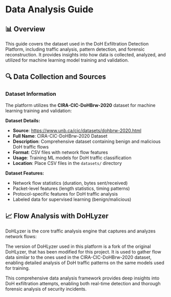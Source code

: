 # Data Analysis Guide

## 📊 Overview

This guide covers the dataset used in the DoH Exfiltration Detection Platform, including traffic analysis, pattern detection, and forensic reconstruction. It provides insights into how data is collected, analyzed, and utilized for machine learning model training and validation.

## 🔍 Data Collection and Sources

### Dataset Information

The platform utilizes the **CIRA-CIC-DoHBrw-2020** dataset for machine learning training and validation:

**Dataset Details:**
- **Source**: https://www.unb.ca/cic/datasets/dohbrw-2020.html
- **Full Name**: CIRA-CIC-DoHBrw-2020 Dataset
- **Description**: Comprehensive dataset containing benign and malicious DoH traffic flows
- **Format**: CSV files with network flow features
- **Usage**: Training ML models for DoH traffic classification
- **Location**: Place CSV files in the `datasets/` directory

**Dataset Features:**
- Network flow statistics (duration, bytes sent/received)
- Packet-level features (length statistics, timing patterns)
- Protocol-specific features for DoH traffic analysis
- Labeled data for supervised learning (benign/malicious)

## 📈 Flow Analysis with DoHLyzer

DoHLyzer is the core traffic analysis engine that captures and analyzes network flows:

The version of DoHLyzer used in this platform is a fork of the original DoHLyzer, that has been modified for this project. It is used to gather flow data similar to the ones used in the CIRA-CIC-DoHBrw-2020 dataset, enabling detailed analysis of DoH traffic patterns on the same models used for training.

This comprehensive data analysis framework provides deep insights into DoH exfiltration attempts, enabling both real-time detection and thorough forensic analysis of security incidents.
